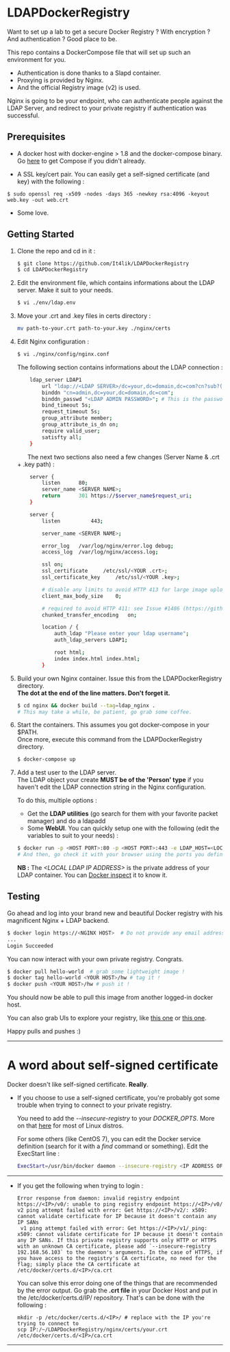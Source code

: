 # LDAPDockerRegistry

Want to set up a lab to get a secure Docker Registry ? With encryption ? And authentication ? Good place to be.

This repo contains a DockerCompose file that will set up such an environment for you. 

* Authentication is done thanks to a Slapd container.  
* Proxying is provided by Nginx.  
* And the official Registry image (v2) is used.

Nginx is going to be your endpoint, who can authenticate people against the LDAP Server, and redirect to your private registry if authentication was successful.

## Prerequisites

* A docker host with docker-engine > 1.8 and the docker-compose binary.
Go [here](https://docs.docker.com/compose/install/) to get Compose if you didn't already.

* A SSL key/cert pair. You can easily get a self-signed certificate (and key) with the following : 
```
$ sudo openssl req -x509 -nodes -days 365 -newkey rsa:4096 -keyout web.key -out web.crt
```

* Some love.

## Getting Started

1. Clone the repo and cd in it :  
	``` bash  
	$ git clone https://github.com/It4lik/LDAPDockerRegistry  
	$ cd LDAPDockerRegistry  
	```

1. Edit the environment file, which contains informations about the LDAP server. Make it suit to your needs.  
	``` bash  
	$ vi ./env/ldap.env  
	```

1. Move your .crt and .key files in certs directory :  
	``` bash  
	mv path-to-your.crt path-to-your.key ./nginx/certs  
	```

4. Edit Nginx configuration :
	``` bash
	$ vi ./nginx/config/nginx.conf
	```
	The following section contains informations about the LDAP connection :
	``` bash  
		ldap_server LDAP1
			url "ldap://<LDAP SERVER>/dc=your,dc=domain,dc=com?cn?sub?(objectClass=person)";
			binddn "cn=admin,dc=your,dc=domain,dc=com";
			binddn_passwd "<LDAP ADMIN PASSWORD>"; # This is the password you provided in the .env file
			bind_timeout 5s;
			request_timeout 5s;
			group_attribute member;
			group_attribute_is_dn on;
			require valid_user;
			satisfty all;
		}
	```

	&nbsp;&nbsp;&nbsp;&nbsp;&nbsp;&nbsp;The next two sections also need a few changes (Server Name & .crt + .key path) :
	``` bash
		server {
			listen 		80;
			server_name	<SERVER NAME>;
			return		301 https://$server_name$request_uri;
		}

		server {
			listen          443;

			server_name	<SERVER NAME>;

			error_log	/var/log/nginx/error.log debug;
			access_log	/var/log/nginx/access.log;

			ssl on;
			ssl_certificate 	/etc/ssl/<YOUR .crt>;
			ssl_certificate_key 	/etc/ssl/<YOUR .key>;

			# disable any limits to avoid HTTP 413 for large image uploads
			client_max_body_size	0;
	
			# required to avoid HTTP 411: see Issue #1486 (https://github.com/docker/docker/issues/1486)
			chunked_transfer_encoding 	on;

			location / {
				auth_ldap "Please enter your ldap username";
				auth_ldap_servers LDAP1;

				root html;
				index index.html index.html;
			}

	```

5. Build your own Nginx container. Issue this from the LDAPDockerRegistry directory.  
	**The dot at the end of the line matters. Don't forget it.**  
	``` bash  
	$ cd nginx && docker build --tag=ldap_nginx .  
	# This may take a while, be patient, go grab some coffee.  
	```

6. Start the containers. This assumes you got docker-compose in your $PATH.  
Once more, execute this command from the LDAPDockerRegistry directory.  
	``` bash  
	$ docker-compose up  
	```

7. Add a test user to the LDAP server.  
The LDAP object your create **MUST be of the 'Person' type** if you haven't edit the LDAP connection string in the Nginx configuration.  

	To do this, multiple options :
	  * Get the **LDAP utilities** (go search for them with your favorite packet manager) and do a ldapadd
	  * Some **WebUI**. You can quickly setup one with the following (edit the variables to suit to your needs) :  
	``` bash
	$ docker run -p <HOST PORT>:80 -p <HOST PORT>:443 -e LDAP_HOST=<LOCAL LDAP IP ADDRESS> -e LDAP_BASE_DN=dc=your,dc=domain,dc=com -e LDAP_LOGIN_DN=cn=admin,dc=your,dc=domain,dc=com -d windfisch/phpldapadmin
	# And then, go check it with your browser using the ports you defined
	```  
	**NB :** The *\<LOCAL LDAP IP ADDRESS\>* is the private address of your LDAP container. You can [Docker inspect](https://docs.docker.com/engine/reference/commandline/inspect/) it to know it.


## Testing
Go ahead and log into your brand new and beautiful Docker registry with his magnificent Nginx + LDAP backend. 
``` bash
$ docker login https://<NGINX HOST>  # Do not provide any email address. And try fake credentials, just to be sure...
...
Login Succeeded
```

You can now interact with your own private registry. Congrats. 
``` bash
$ docker pull hello-world  # grab some lightweight image !
$ docker tag hello-world <YOUR HOST>/hw # tag it !
$ docker push <YOUR HOST>/hw # push it !
```
You should now be able to pull this image from another logged-in docker host. 

You can also grab UIs to explore your registry, like [this one](https://hub.docker.com/r/atcol/docker-registry-ui/) or [this one](https://hub.docker.com/r/hyper/docker-registry-web/). 

Happy pulls and pushes :)

---



# A word about self-signed certificate 
Docker doesn't like self-signed certificate. **Really**.  

* If you choose to use a self-signed certificate, you're probably got some trouble when trying to connect to your private registry.

	You need to add the *--insecure-registry* to your *DOCKER_OPTS*. More on that [here](https://docs.docker.com/registry/insecure/) for most of Linux distros. <return> 

	For some others (like CentOS 7), you can edit the Docker service definition (search for it with a *find* command or something). Edit the ExecStart line : 
	``` bash
	ExecStart=/usr/bin/docker daemon --insecure-registry <IP ADDRESS OF YOUR NGINX PROXY> -H fd://
	```
---
* If you get the following when trying to login : 
	```
	Error response from daemon: invalid registry endpoint https://<IP>/v0/: unable to ping registry endpoint https://<IP>/v0/
	v2 ping attempt failed with error: Get https://<IP>/v2/: x509: cannot validate certificate for IP because it doesn't contain any IP SANs
	 v1 ping attempt failed with error: Get https://<IP>/v1/_ping: x509: cannot validate certificate for IP because it doesn't contain any IP SANs. If this private registry supports only HTTP or HTTPS with an unknown CA certificate, please add `--insecure-registry 192.168.56.103` to the daemon's arguments. In the case of HTTPS, if you have access to the registry's CA certificate, no need for the flag; simply place the CA certificate at /etc/docker/certs.d/<IP>/ca.crt
	```

	You can solve this error doing one of the things that are recommended by the error output. Go grab the **.crt file** in your Docker Host and put in the /etc/docker/certs.d/IP/ repository. 
	That's can be done with the following : 
	```
	mkdir -p /etc/docker/certs.d/<IP>/ # replace with the IP you're trying to connect to
	scp IP:/~/LDAPDockerRegistry/nginx/certs/your.crt /etc/docker/certs.d/<IP>/ca.crt
	```
---